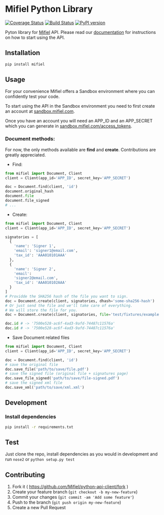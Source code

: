 # Mifiel Python Library

[![Coverage Status][coveralls-image]][coveralls-url]
[![Build Status][travis-image]][travis-url]
[![PyPI version][pypi-image]][pypi-url]

Pyton library for [Mifiel](https://www.mifiel.com) API.
Please read our [documentation](http://docs.mifiel.com) for instructions on how to start using the API.

## Installation

```bash
pip install mifiel
```

## Usage

For your convenience Mifiel offers a Sandbox environment where you can confidently test your code.

To start using the API in the Sandbox environment you need to first create an account at [sandbox.mifiel.com](https://sandbox.mifiel.com).

Once you have an account you will need an APP_ID and an APP_SECRET which you can generate in [sandbox.mifiel.com/access_tokens](https://sandbox.mifiel.com/access_tokens).

### Document methods:

For now, the only methods available are **find** and **create**. Contributions are greatly appreciated.

- Find:

```python
from mifiel import Document, Client
client = Client(app_id='APP_ID', secret_key='APP_SECRET')

doc = Document.find(client, 'id')
document.original_hash
document.file
document.file_signed
# ...
```

- Create:

```python
from mifiel import Document, Client
client = Client(app_id='APP_ID', secret_key='APP_SECRET')

signatories = [
  { 
    'name': 'Signer 1', 
    'email': 'signer1@email.com', 
    'tax_id': 'AAA010101AAA' 
  },
  { 
    'name': 'Signer 2', 
    'email': 
    'signer2@email.com', 
    'tax_id': 'AAA010102AAA'
  }
]
# Providde the SHA256 hash of the file you want to sign.
doc = Document.create(client, signatories, dhash='some-sha256-hash')
# Or just send the file and we'll take care of everything.
# We will store the file for you. 
doc = Document.create(client, signatories, file='test/fixtures/example.pdf')

doc.id # -> '7500e528-ac6f-4ad3-9afd-74487c11576a'
doc.id # -> '7500e528-ac6f-4ad3-9afd-74487c11576a'
```

- Save Document related files

```python
from mifiel import Document, Client
client = Client(app_id='APP_ID', secret_key='APP_SECRET')

doc = Document.find(client, 'id')
# save the original file
doc.save_file('path/to/save/file.pdf')
# save the signed file (original file + signatures page)
doc.save_file_signed('path/to/save/file-signed.pdf')
# save the signed xml file
doc.save_xml('path/to/save/xml.xml')
```

## Development

### Install dependencies

```bash
pip install -r requirements.txt
```

## Test

Just clone the repo, install dependencies as you would in development and run `nose2` or `python setup.py test`

## Contributing

1. Fork it ( https://github.com/Mifiel/python-api-client/fork )
2. Create your feature branch (`git checkout -b my-new-feature`)
3. Commit your changes (`git commit -am 'Add some feature'`)
4. Push to the branch (`git push origin my-new-feature`)
5. Create a new Pull Request

[coveralls-image]: https://coveralls.io/repos/github/Mifiel/python-api-client/badge.svg?branch=master
[coveralls-url]: https://coveralls.io/github/Mifiel/python-api-client?branch=master

[travis-image]: https://travis-ci.org/Mifiel/python-api-client.svg?branch=master
[travis-url]: https://travis-ci.org/Mifiel/python-api-client

[pypi-image]: https://badge.fury.io/py/mifiel.svg
[pypi-url]: https://badge.fury.io/py/mifiel
